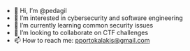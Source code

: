 - 👋 Hi, I’m @pedagil
- 👀 I’m interested in cybersecurity and software engineering
- 🌱 I’m currently learning common security issues
- 💞️ I’m looking to collaborate on CTF challenges
- 📫 How to reach me: pportokalakis@gmail.com

<!---
pedagil/pedagil is a ✨ special ✨ repository because its `README.md` (this file) appears on your GitHub profile.
You can click the Preview link to take a look at your changes.
--->
